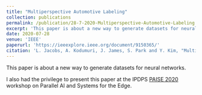 ```yaml
---
title: "Multiperspective Automotive Labeling"
collection: publications
permalink: /publication/28-7-2020-Multiperspective-Automotive-Labeling
excerpt: 'This paper is about a new way to generate datasets for neural networks.'
date: 2020-07-28
venue: 'IEEE'
paperurl: 'https://ieeexplore.ieee.org/document/9150365/'
citation: 'L. Jacobs, A. Kodumuri, J. James, S. Park and Y. Kim, "Multiperspective Automotive Labeling," 2020 IEEE International Parallel and Distributed Processing Symposium Workshops (IPDPSW), New Orleans, LA, USA, 2020, pp. 927-936, doi: 10.1109/IPDPSW50202.2020.00155.'
---
```

This paper is about a new way to generate datasets for neural networks.

I also had the privilege to present this paper at the IPDPS [PAISE 2020](https://www.mcs.anl.gov/research/projects/waggle/cfp/PAISE2020_COVID.html) workshop on Parallel AI and Systems for the Edge.
